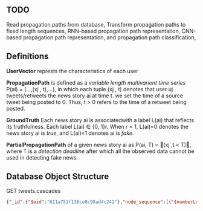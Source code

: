 ## TODO

 Read propagation paths from database,
 Transform propagation paths to fixed length sequences, RNN-based propagation path representation, 
 CNN-based propagation path representation, and propagation path classification,

## Definitions

**UserVector** represts the characteristics of each user

**PropagationPath** is defined as a *variable length multivarient time series* P(ai) = (...,(xj , t),...), in which each tuple (xj , t) denotes that user uj tweets/retweets the news story ai at time t. we set the time of a source tweet being posted to 0. Thus, t > 0 refers to the time of a retweet being posted.

**GroundTruth** Each news story ai is associatedwith a label L(ai) that reflects its truthfulness. Each label L(ai) ∈ {0, 1}r. When r = 1, L(ai)=0 denotes the news
story ai is *true*, and L(ai)=1 denotes ai is *fake*.

**PartialPropagationPath** of a given news story ai as
P(ai, T) = (xj ,t < T), where T is a *detection deadline* after which all the observed data cannot be used in detecting fake news.

## Database Object Structure

GET tweets.cascades

```json
{"_id":{"$oid":"611a751f136ce8c98ad4c242"},"node_sequence":[{"$numberLong":"1379138530841034752"},{"$numberLong":"3400400919"},{"$numberLong":"1353500664299663361"},{"$numberLong":"1308829799977086977"}],"ground_truth":false,"node_feature_sequence":[{"user_id":{"$numberLong":"1379138530841034752"},"emotional_frequency":{"fear":0,"anger":0,"anticipation":0.1294642857142857,"trust":0.25,"surprise":0,"positive":0.4,"negative":0.12708333333333333,"sadness":0,"disgust":0,"joy":0},"emotional_mean":{"fear":0,"anger":0,"anticipation":0.1294642857142857,"trust":0.25,"surprise":0,"positive":0.4,"negative":0.12708333333333333,"sadness":0,"disgust":0,"joy":0},"emotional_std":{"fear":0,"anger":0,"anticipation":0.1294642857142857,"trust":0.25,"surprise":0,"positive":0.4,"negative":0.12708333333333333,"sadness":0,"disgust":0,"joy":0},"emotional_q1":{"fear":0,"anger":0,"anticipation":0.1294642857142857,"trust":0.25,"surprise":0,"positive":0.4,"negative":0.12708333333333333,"sadness":0,"disgust":0,"joy":0},"emotional_q2":{"fear":0,"anger":0,"anticipation":0.1294642857142857,"trust":0.25,"surprise":0,"positive":0.4,"negative":0.12708333333333333,"sadness":0,"disgust":0,"joy":0},"emotional_q3":{"fear":0,"anger":0,"anticipation":0.1294642857142857,"trust":0.25,"surprise":0,"positive":0.4,"negative":0.12708333333333333,"sadness":0,"disgust":0,"joy":0},"followers_count":91137,"friends_count":0,"listed_count":186,"statuses_count":163,"created_at":"Mon Apr 05 18:27:20 +0000 2021"},{"user_id":{"$numberLong":"3400400919"},"emotional_frequency":{"fear":0.014705882352941176,"anger":0,"anticipation":0,"trust":0.2,"surprise":0,"positive":0.28787878787878785,"negative":0.25,"sadness":0,"disgust":0,"joy":0},"emotional_mean":{"fear":0.014705882352941176,"anger":0,"anticipation":0,"trust":0.2,"surprise":0,"positive":0.28787878787878785,"negative":0.25,"sadness":0,"disgust":0,"joy":0},"emotional_std":{"fear":0.014705882352941176,"anger":0,"anticipation":0,"trust":0.2,"surprise":0,"positive":0.28787878787878785,"negative":0.25,"sadness":0,"disgust":0,"joy":0},"emotional_q1":{"fear":0.014705882352941176,"anger":0,"anticipation":0,"trust":0.2,"surprise":0,"positive":0.28787878787878785,"negative":0.25,"sadness":0,"disgust":0,"joy":0},"emotional_q2":{"fear":0.014705882352941176,"anger":0,"anticipation":0,"trust":0.2,"surprise":0,"positive":0.28787878787878785,"negative":0.25,"sadness":0,"disgust":0,"joy":0},"emotional_q3":{"fear":0.014705882352941176,"anger":0,"anticipation":0,"trust":0.2,"surprise":0,"positive":0.28787878787878785,"negative":0.25,"sadness":0,"disgust":0,"joy":0},"followers_count":522,"friends_count":456,"listed_count":7,"statuses_count":9764,"created_at":"Sun Aug 02 19:41:48 +0000 2015"},{"user_id":{"$numberLong":"1353500664299663361"},"emotional_frequency":{"fear":0,"anger":0,"anticipation":0,"trust":0,"surprise":0,"positive":0.14464285714285713,"negative":0,"sadness":0,"disgust":0,"joy":0},"emotional_mean":{"fear":0,"anger":0,"anticipation":0,"trust":0,"surprise":0,"positive":0.14464285714285713,"negative":0,"sadness":0,"disgust":0,"joy":0},"emotional_std":{"fear":0,"anger":0,"anticipation":0,"trust":0,"surprise":0,"positive":0.14464285714285713,"negative":0,"sadness":0,"disgust":0,"joy":0},"emotional_q1":{"fear":0,"anger":0,"anticipation":0,"trust":0,"surprise":0,"positive":0.14464285714285713,"negative":0,"sadness":0,"disgust":0,"joy":0},"emotional_q2":{"fear":0,"anger":0,"anticipation":0,"trust":0,"surprise":0,"positive":0.14464285714285713,"negative":0,"sadness":0,"disgust":0,"joy":0},"emotional_q3":{"fear":0,"anger":0,"anticipation":0,"trust":0,"surprise":0,"positive":0.14464285714285713,"negative":0,"sadness":0,"disgust":0,"joy":0},"followers_count":49,"friends_count":444,"listed_count":0,"statuses_count":2663,"created_at":"Mon Jan 25 00:31:29 +0000 2021"},{"user_id":{"$numberLong":"1308829799977086977"},"emotional_frequency":{"fear":0.125,"anger":0,"anticipation":0,"trust":0.125,"surprise":0,"positive":0.28928571428571426,"negative":0.2,"sadness":0.020833333333333332,"disgust":0,"joy":0},"emotional_mean":{"fear":0.125,"anger":0,"anticipation":0,"trust":0.125,"surprise":0,"positive":0.28928571428571426,"negative":0.2,"sadness":0.020833333333333332,"disgust":0,"joy":0},"emotional_std":{"fear":0.125,"anger":0,"anticipation":0,"trust":0.125,"surprise":0,"positive":0.28928571428571426,"negative":0.2,"sadness":0.020833333333333332,"disgust":0,"joy":0},"emotional_q1":{"fear":0.125,"anger":0,"anticipation":0,"trust":0.125,"surprise":0,"positive":0.28928571428571426,"negative":0.2,"sadness":0.020833333333333332,"disgust":0,"joy":0},"emotional_q2":{"fear":0.125,"anger":0,"anticipation":0,"trust":0.125,"surprise":0,"positive":0.28928571428571426,"negative":0.2,"sadness":0.020833333333333332,"disgust":0,"joy":0},"emotional_q3":{"fear":0.125,"anger":0,"anticipation":0,"trust":0.125,"surprise":0,"positive":0.28928571428571426,"negative":0.2,"sadness":0.020833333333333332,"disgust":0,"joy":0},"followers_count":88,"friends_count":176,"listed_count":1,"statuses_count":3255,"created_at":"Wed Sep 23 18:05:23 +0000 2020"}]}
```


